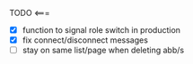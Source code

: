 TODO <===
- [X] function to signal role switch in production
- [X] fix connect/disconnect messages
- [ ] stay on same list/page when deleting abb/s
